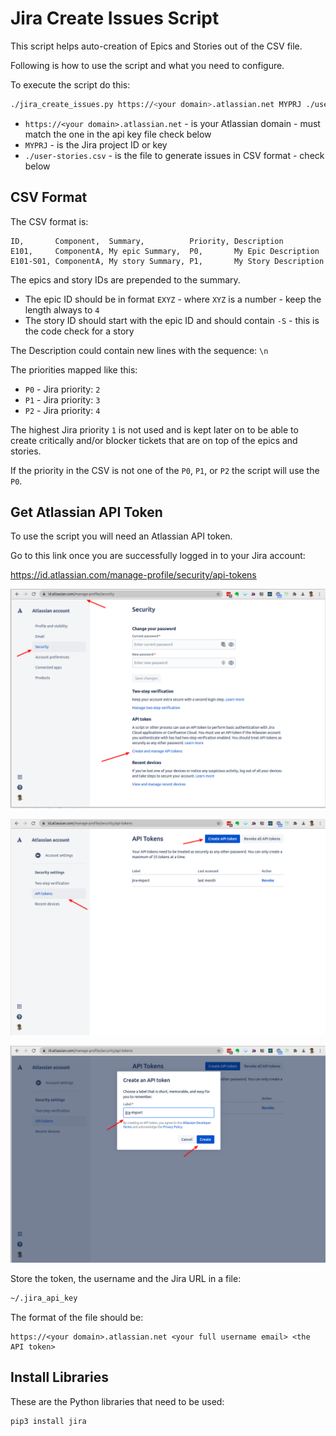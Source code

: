 # Jira Create Issues Script

This script helps auto-creation of Epics and Stories out of the CSV file.

Following is how to use the script and what you need to configure.

To execute the script do this:
```bash
./jira_create_issues.py https://<your domain>.atlassian.net MYPRJ ./user-stories.csv
```

* `https://<your domain>.atlassian.net` - is your Atlassian domain - must match the one in the api key file check below
* `MYPRJ` - is the Jira project ID or key
* `./user-stories.csv` - is the file to generate issues in CSV format - check below

## CSV Format

The CSV format is:
```csv
ID,       Component,  Summary,          Priority, Description
E101,     ComponentA, My epic Summary,  P0,       My Epic Description
E101-S01, ComponentA, My story Summary, P1,       My Story Description
```

The epics and story IDs are prepended to the summary.

* The epic ID should be in format `EXYZ` - where `XYZ` is a number - keep the length always to `4`
* The story ID should start with the epic ID and should contain `-S` - this is the code check for a story

The Description could contain new lines with the sequence: `\n`

The priorities mapped like this:
* `P0` - Jira priority: `2`
* `P1` - Jira priority: `3`
* `P2` - Jira priority: `4`

The highest Jira priority `1` is not used and is kept later on to be able to create critically 
and/or blocker tickets that are on top of the epics and stories.

If the priority in the CSV is not one of the `P0`, `P1`, or `P2` the script will use the `P0`.

## Get Atlassian API Token

To use the script you will need an Atlassian API token.

Go to this link once you are successfully logged in to your Jira account:

https://id.atlassian.com/manage-profile/security/api-tokens

![](imgs/jira_create_issues_get_api_token_1.png)

![](imgs/jira_create_issues_get_api_token_2.png)

![](imgs/jira_create_issues_get_api_token_3.png)

Store the token, the username and the Jira URL in a file: 

```bash
~/.jira_api_key
```

The format of the file should be:
```text
https://<your domain>.atlassian.net <your full username email> <the API token>
```

## Install Libraries

These are the Python libraries that need to be used:

```bash
pip3 install jira
```